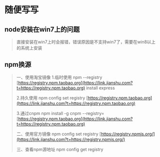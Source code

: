 #  随便写写

##  node安装在win7上的问题    

>   直接安装在win7上时会报错，错误原因是不支持win7了，需要在win8以上的系统上安装

##  npm换源

>  一、使用淘宝镜像
>  1.临时使用
>  npm --registry [https://registry.npm.taobao.org](https://link.jianshu.com?t=https://registry.npm.taobao.org) install express
>
> 2.持久使用
>  npm config set registry [https://registry.npm.taobao.org](https://link.jianshu.com?t=https://registry.npm.taobao.org)
>
> 3.通过cnpm
>  npm install -g cnpm --registry=[https://registry.npm.taobao.org](https://link.jianshu.com?t=https://registry.npm.taobao.org)
>
> 二、使用官方镜像
>  npm config set registry [https://registry.npmjs.org/](https://link.jianshu.com?t=https://registry.npmjs.org/)
>
> 三、查看npm源地址
>  npm config get registry